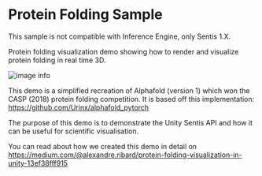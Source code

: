 # Protein Folding Sample

This sample is not compatible with Inference Engine, only Sentis 1.X.

Protein folding visualization demo showing how to render and visualize protein folding in real time 3D.

![image info](./Documentation/main.jpg)
 
This demo is a simplified recreation of Alphafold (version 1) which won the CASP (2018) protein folding competition. 
It is based off this implementation: https://github.com/Urinx/alphafold_pytorch

The purpose of this demo is to demonstrate the Unity Sentis API and how it can be useful for scientific visualisation.

You can read about how we created this demo in detail on https://medium.com/@alexandre.ribard/protein-folding-visualization-in-unity-13ef38fff915

 
